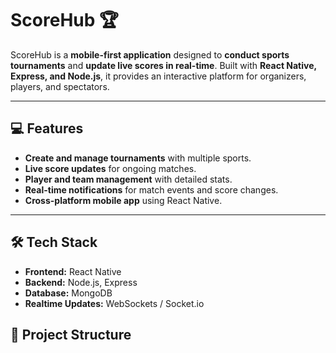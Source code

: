 # ScoreHub 🏆

ScoreHub is a **mobile-first application** designed to **conduct sports tournaments** and **update live scores in real-time**. Built with **React Native, Express, and Node.js**, it provides an interactive platform for organizers, players, and spectators.  

---


## 💻 Features
- **Create and manage tournaments** with multiple sports.  
- **Live score updates** for ongoing matches.  
- **Player and team management** with detailed stats.  
- **Real-time notifications** for match events and score changes.  
- **Cross-platform mobile app** using React Native.  
---

## 🛠️ Tech Stack
- **Frontend:** React Native  
- **Backend:** Node.js, Express  
- **Database:** MongoDB  
- **Realtime Updates:** WebSockets / Socket.io  

## 📂 Project Structure
